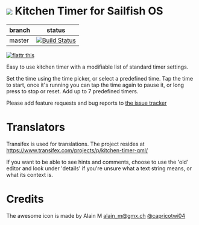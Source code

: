 ![](https://raw.githubusercontent.com/tanghus/kitchen-timer-qml/master/harbour-kitchentimer.png) Kitchen Timer for Sailfish OS
=============================

| branch      | status |
| ----------- | ------ |
| master      | [![Build Status](https://travis-ci.org/tanghus/kitchen-timer-qml.png?branch=master)](https://travis-ci.org/tanghus/kitchen-timer-qml) |

[![flattr this](http://api.flattr.com/button/flattr-badge-large.png)](https://flattr.com/submit/auto?user_id=tanghus&url=https%3A%2F%2Fgithub.com%2Ftanghus%2Fkitchen-timer-qml)

Easy to use kitchen timer with a modifiable list of standard timer settings.

Set the time using the time picker, or select a predefined time.
Tap the time to start, once it's running you can tap the time again to pause it, or long press to stop or reset.
Add up to 7 predefined timers.

Please add feature requests and bug reports to [the issue tracker](https://github.com/tanghus/kitchen-timer-qml/issues)

Translators
===========

Transifex is used for translations. The project resides at https://www.transifex.com/projects/p/kitchen-timer-qml/

If you want to be able to see hints and comments, choose to use the 'old' editor and look under 'details' if you're 
unsure what a text string means, or what its context is.

Credits
=======

The awesome icon is made by Alain M [alain_m@gmx.ch](mailto:alain_m@gmx.ch) [@capricotwi04](https://twitter.com/capricotwi04)

